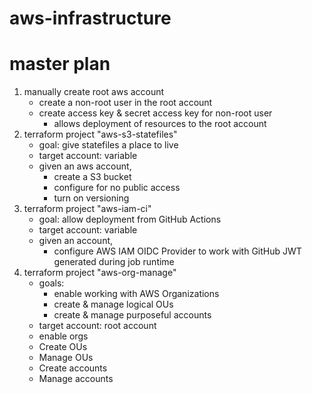 # aws-infrastructure

# master plan

1. manually create root aws account
	  - create a non-root user in the root account
	  - create access key & secret access key for non-root user
		  - allows deployment of resources to the root account
2. terraform project "aws-s3-statefiles"
	- goal: give statefiles a place to live
	- target account: variable
	- given an aws account,
		- create a S3 bucket
		- configure for no public access
		- turn on versioning
3. terraform project "aws-iam-ci" 
	- goal: allow deployment from GitHub Actions
	- target account: variable
	- given an account,
		- configure AWS IAM OIDC Provider to work with GitHub JWT generated during job runtime
4. terraform project "aws-org-manage"
	- goals: 
		- enable working with AWS Organizations
		- create & manage logical OUs
		- create & manage purposeful accounts
	- target account: root account
	- enable orgs
	- Create OUs
	- Manage OUs
	- Create accounts
	- Manage accounts
